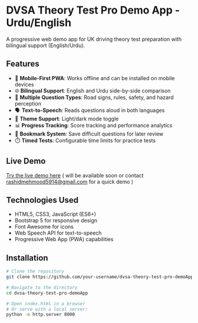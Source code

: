# DVSA Theory Test Pro Demo App - Urdu/English

A progressive web demo app for UK driving theory test preparation with bilingual support (English/Urdu).


## Features

- 📱 **Mobile-First PWA**: Works offline and can be installed on mobile devices
- 🌐 **Bilingual Support**: English and Urdu side-by-side comparison
- 🎯 **Multiple Question Types**: Road signs, rules, safety, and hazard perception
- 🗣️ **Text-to-Speech**: Reads questions aloud in both languages
- 🎨 **Theme Support**: Light/dark mode toggle
- 📊 **Progress Tracking**: Score tracking and performance analytics
- 🔖 **Bookmark System**: Save difficult questions for later review
- ⏱️ **Timed Tests**: Configurable time limits for practice tests

## Live Demo

[Try the live demo here](https://your-username.github.io/dvsa-theory-test-pro/) ( will be available soon or contact rashidmehmood5914@gmail.com for a quick demo )

## Technologies Used

- HTML5, CSS3, JavaScript (ES6+)
- Bootstrap 5 for responsive design
- Font Awesome for icons
- Web Speech API for text-to-speech
- Progressive Web App (PWA) capabilities

## Installation

```bash
# Clone the repository
git clone https://github.com/your-username/dvsa-theory-test-pro-demoApp.git

# Navigate to the directory
cd dvsa-theory-test-pro-demoApp

# Open index.html in a browser
# Or serve with a local server:
python -m http.server 8000
